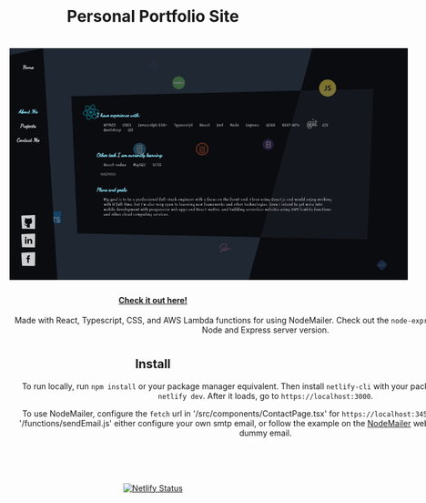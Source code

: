 <div style="text-align: center; width: 100%;">
<h1 style='margin: 2rem auto;'>Personal Portfolio Site<h1>

<div style='margin: 0 auto; width: 700px'  >
    <img src="https://raw.githubusercontent.com/gregoriB/personal-portfolio-site/experimental/src/images/portfolio-site.jpg" alt="portfolio site"/>
</div>

#### [Check it out here!](https://www.brandon-gregori.com)

<div style='width: 900px; margin: 0 auto;'>

Made with React, Typescript, CSS, and AWS Lambda functions for using NodeMailer. Check out the `node-express-server` branch for a Node and Express server version.

</div>

#
## Install

<div style='width: 900px; margin: 0 auto;'>

To run locally, run `npm install` or your package manager equivalent.  Then install `netlify-cli` with your package manager and run `netlify dev`.  After it loads, go to `https://localhost:3000`.

To use NodeMailer, configure the `fetch` url in '/src/components/ContactPage.tsx' for `https://localhost:34567/sendEmail`.  Then in '/functions/sendEmail.js' either configure your own smtp email, or follow the example on the [NodeMailer](https://nodemailer.com/about/) website to use an ethereal dummy email.

</div>

#

<p style="text-align: center; margin: 5rem auto;">
    <a href='https://app.netlify.com/sites/brandon-gregori/deploys'>
        <img src='https://api.netlify.com/api/v1/badges/adbf5a4d-2089-4e6a-9de4-802a3a1b25f8/deploy-status' alt='Netlify Status'>
    </a>
</p>
</div>